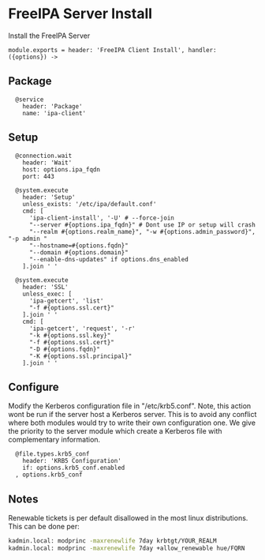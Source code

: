
# FreeIPA Server Install

Install the FreeIPA Server

    module.exports = header: 'FreeIPA Client Install', handler: ({options}) ->

## Package

      @service
        header: 'Package'
        name: 'ipa-client'

## Setup

      @connection.wait
        header: 'Wait'
        host: options.ipa_fqdn
        port: 443
        
      @system.execute
        header: 'Setup'
        unless_exists: '/etc/ipa/default.conf'
        cmd: [
          'ipa-client-install', '-U' # --force-join
          "--server #{options.ipa_fqdn}" # Dont use IP or setup will crash
          "--realm #{options.realm_name}", "-w #{options.admin_password}", "-p admin "
          "--hostname=#{options.fqdn}"
          "--domain #{options.domain}"
          "--enable-dns-updates" if options.dns_enabled
        ].join ' '
      
      @system.execute
        header: 'SSL'
        unless_exec: [
          'ipa-getcert', 'list'
          "-f #{options.ssl.cert}"
        ].join ' '
        cmd: [
          'ipa-getcert', 'request', '-r'
          "-k #{options.ssl.key}"
          "-f #{options.ssl.cert}"
          "-D #{options.fqdn}"
          "-K #{options.ssl.principal}"
        ].join ' '

## Configure

Modify the Kerberos configuration file in "/etc/krb5.conf". Note, 
this action wont be run if the server host a Kerberos server. 
This is to avoid any conflict where both modules would try to write 
their own configuration one. We give the priority to the server module 
which create a Kerberos file with complementary information.

      @file.types.krb5_conf
        header: 'KRB5 Configuration'
        if: options.krb5_conf.enabled
      , options.krb5_conf

## Notes

Renewable tickets is per default disallowed in the most linux distributions. This can be done per:

```bash
kadmin.local: modprinc -maxrenewlife 7day krbtgt/YOUR_REALM
kadmin.local: modprinc -maxrenewlife 7day +allow_renewable hue/FQRN
```
